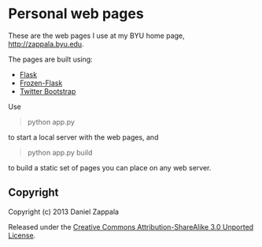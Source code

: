 Personal web pages
==================

These are the web pages I use at my BYU home page,
http://zappala.byu.edu.

The pages are built using:

- [Flask](http://flask.pocoo.org/)
- [Frozen-Flask](http://pythonhosted.org/Frozen-Flask/)
- [Twitter Bootstrap](http://twitter.github.io/bootstrap/)

Use

> python app.py

to start a local server with the web pages, and

> python app.py build

to build a static set of pages you can place on any web server.

Copyright
---------

Copyright (c) 2013 Daniel Zappala

Released under the <a
href="http://creativecommons.org/licenses/by-sa/3.0/deed.en_US">Creative
Commons Attribution-ShareAlike 3.0 Unported License</a>.

